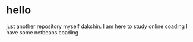 # hello
just another repository
myself dakshin. I am here to study online coading
I have some netbeans coading
